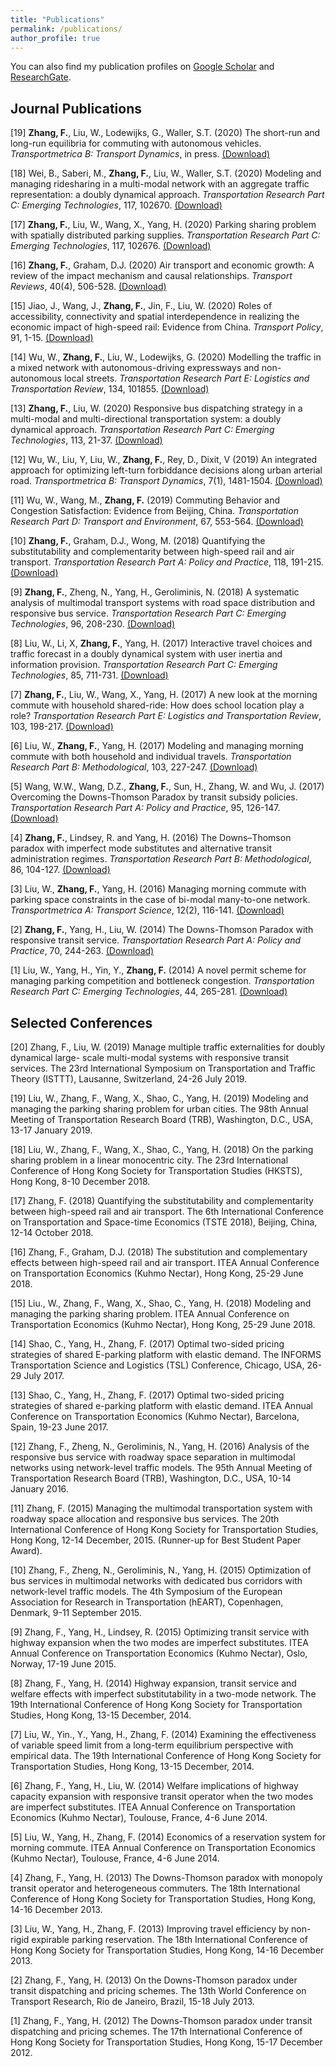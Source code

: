 ```yaml
---
title: "Publications"
permalink: /publications/
author_profile: true
---
```


<!-- {% if author.googlescholar %}
  You can also find my articles on <u><a href="{{author.googlescholar}}">my Google Scholar profile</a>.</u>
{% endif %}

{% include base_path %}

{% for post in site.publications reversed %}
  {% include archive-single.html %}
{% endfor %} -->

You can also find my publication profiles on [Google Scholar](https://scholar.google.co.uk/citations?user=pqcRnPcAAAAJ&hl) and [ResearchGate](https://www.researchgate.net/profile/Fangni_Zhang).

Journal Publications
----------
[19] **Zhang, F.**, Liu, W., Lodewijks, G., Waller, S.T. (2020) The short-run and long-run equilibria for commuting with autonomous vehicles. *Transportmetrica B: Transport Dynamics*, in press. [(Download)](https://doi.org/10.1080/21680566.2020.1779146)

[18] Wei, B., Saberi, M., **Zhang, F.**, Liu, W., Waller, S.T. (2020) Modeling and managing ridesharing in a multi-modal network with an aggregate traffic representation: a doubly dynamical approach. *Transportation Research Part C: Emerging Technologies*, 117, 102670. [(Download)](https://doi.org/10.1016/j.trc.2020.102670)

[17] **Zhang, F.**, Liu, W., Wang, X., Yang, H. (2020) Parking sharing problem with spatially distributed parking supplies. *Transportation Research Part C: Emerging Technologies*, 117, 102676. [(Download)](https://doi.org/10.1016/j.trc.2020.102676)

[16] **Zhang, F.**, Graham, D.J. (2020) Air transport and economic growth: A review of the impact mechanism and causal relationships. *Transport Reviews*, 40(4), 506-528. [(Download)](https://doi.org/10.1080/01441647.2020.1738587)

[15] Jiao, J., Wang, J., **Zhang, F.**, Jin, F., Liu, W. (2020) Roles of accessibility, connectivity and spatial interdependence in realizing the economic impact of high-speed rail: Evidence from China. *Transport Policy*, 91, 1-15. [(Download)](https://doi.org/10.1016/j.tranpol.2020.03.001)

[14] Wu, W., **Zhang, F.**, Liu, W., Lodewijks, G. (2020) Modelling the traffic in a mixed network with autonomous-driving expressways and non-autonomous local streets. *Transportation Research Part E: Logistics and Transportation Review*, 134, 101855. [(Download)](https://doi.org/10.1016/j.tre.2020.101855)

[13] **Zhang, F.**, Liu, W. (2020) Responsive bus dispatching strategy in a multi-modal and multi-directional transportation system: a doubly dynamical approach. *Transportation Research Part C: Emerging Technologies*, 113, 21-37. [(Download)](https://doi.org/10.1016/j.trc.2019.04.005)

[12] Wu, W., Liu, Y, Liu, W., **Zhang, F.**, Rey, D., Dixit, V (2019) An integrated approach for optimizing left-turn forbiddance decisions along urban arterial road. *Transportmetrica B: Transport Dynamics*, 7(1), 1481-1504. [(Download)](https://doi.org/10.1080/21680566.2019.1631901)

[11] Wu, W., Wang, M., **Zhang, F.** (2019) Commuting Behavior and Congestion Satisfaction: Evidence from Beijing, China. *Transportation Research Part D: Transport and Environment*, 67, 553-564. [(Download)](https://doi.org/10.1016/j.trd.2018.12.023)

[10] **Zhang, F.**, Graham, D.J., Wong, M. (2018) Quantifying the substitutability and complementarity between high-speed rail and air transport. *Transportation Research Part A: Policy and Practice*, 118, 191-215. [(Download)](https://doi.org/10.1016/j.tra.2018.08.004)

[9] **Zhang, F.**, Zheng, N., Yang, H., Geroliminis, N. (2018) A systematic analysis of multimodal transport systems with road space distribution and responsive bus service. *Transportation Research Part C: Emerging Technologies*, 96, 208-230. [(Download)](https://doi.org/10.1016/j.trc.2018.09.009)

[8] Liu, W., Li, X, **Zhang, F.**, Yang, H. (2017) Interactive travel choices and traffic forecast in a doubly dynamical system with user inertia and information provision. *Transportation Research Part C: Emerging Technologies*, 85, 711-731. [(Download)](https://doi.org/10.1016/j.trc.2017.10.021)

[7] **Zhang, F.**, Liu, W., Wang, X., Yang, H. (2017) A new look at the morning commute with household shared-ride: How does school location play a role? *Transportation Research Part E: Logistics and Transportation Review*, 103, 198-217. [(Download)](https://doi.org/10.1016/j.tre.2017.05.004)

[6] Liu, W., **Zhang, F.**, Yang, H. (2017) Modeling and managing morning commute with both household and individual travels. *Transportation Research Part B: Methodological*, 103, 227-247. [(Download)](https://doi.org/10.1016/j.trb.2016.12.002)

[5] Wang, W.W., Wang, D.Z., **Zhang, F.**, Sun, H., Zhang, W. and Wu, J. (2017) Overcoming the Downs-Thomson Paradox by transit subsidy policies. *Transportation Research Part A: Policy and Practice*, 95, 126-147. [(Download)](https://doi.org/10.1016/j.tra.2016.11.003)

[4] **Zhang, F.**, Lindsey, R. and Yang, H. (2016) The Downs–Thomson paradox with imperfect mode substitutes and alternative transit administration regimes. *Transportation Research Part B: Methodological*, 86, 104-127. [(Download)](https://doi.org/10.1016/j.trb.2016.01.013)

[3] Liu, W., **Zhang, F.**, Yang, H.  (2016) Managing morning commute with parking space constraints in the case of bi-modal many-to-one network. *Transportmetrica A: Transport Science*, 12(2), 116-141. [(Download)](https://doi.org/10.1080/23249935.2015.1111955)

[2] **Zhang, F.**, Yang, H., Liu, W. (2014) The Downs-Thomson Paradox with responsive transit service. *Transportation Research Part A: Policy and Practice*, 70, 244-263. [(Download)](https://doi.org/10.1016/j.tra.2014.10.022)

[1] Liu, W., Yang, H., Yin, Y., **Zhang, F.** (2014) A novel permit scheme for managing parking competition and bottleneck congestion. *Transportation Research Part C: Emerging Technologies*, 44, 265-281. [(Download)](https://doi.org/10.1016/j.trc.2014.04.005)


Selected Conferences
-------

[20] Zhang, F., Liu, W. (2019) Manage multiple traffic externalities for doubly dynamical large- scale multi-modal systems with responsive transit services. The 23rd International Symposium on Transportation and Traffic Theory (ISTTT), Lausanne, Switzerland, 24-26 July 2019.

[19] Liu, W., Zhang, F., Wang, X., Shao, C., Yang, H. (2019) Modeling and managing the parking sharing problem for urban cities. The 98th Annual Meeting of Transportation Research Board (TRB), Washington, D.C., USA, 13-17 January 2019.

[18] Liu, W., Zhang, F., Wang, X., Shao, C., Yang, H. (2018) On the parking sharing problem in a linear monocentric city. The 23rd International Conference of Hong Kong Society for Transportation Studies (HKSTS), Hong Kong, 8-10 December 2018.

[17] Zhang, F. (2018) Quantifying the substitutability and complementarity between high-speed rail and air transport. The 6th International Conference on Transportation and Space-time Economics (TSTE 2018), Beijing, China, 12-14 October 2018.

[16] Zhang, F., Graham, D.J. (2018) The substitution and complementary effects between high-speed rail and air transport. ITEA Annual Conference on Transportation Economics (Kuhmo Nectar), Hong Kong, 25-29 June 2018.

[15] Liu., W., Zhang, F., Wang, X., Shao, C., Yang, H. (2018) Modeling and managing the parking sharing problem. ITEA Annual Conference on Transportation Economics (Kuhmo Nectar), Hong Kong, 25-29 June 2018.

[14] Shao, C., Yang, H., Zhang, F. (2017) Optimal two-sided pricing strategies of shared E-parking platform with elastic demand. The INFORMS Transportation Science and Logistics (TSL) Conference, Chicago, USA, 26-29 July 2017.

[13] Shao, C., Yang, H., Zhang, F. (2017) Optimal two-sided pricing strategies of shared e-parking platform with elastic demand. ITEA Annual Conference on Transportation Economics (Kuhmo Nectar), Barcelona, Spain, 19-23 June 2017.

[12] Zhang, F., Zheng, N., Geroliminis, N., Yang, H. (2016) Analysis of the responsive bus service with roadway space separation in multimodal networks using network-level traffic models. The 95th Annual Meeting of Transportation Research Board (TRB), Washington, D.C., USA, 10-14 January 2016.

[11] Zhang, F. (2015) Managing the multimodal transportation system with roadway space allocation and responsive bus services. The 20th International Conference of Hong Kong Society for Transportation Studies, Hong Kong, 12-14 December, 2015. (Runner-up for Best Student Paper Award).

[10] Zhang, F., Zheng, N., Geroliminis, N., Yang, H. (2015) Optimization of bus services in multimodal networks with dedicated bus corridors with network-level traffic models. The 4th Symposium of the European Association for Research in Transportation (hEART), Copenhagen, Denmark, 9-11 September 2015.

[9] Zhang, F., Yang, H., Lindsey, R. (2015) Optimizing transit service with highway expansion when the two modes are imperfect substitutes. ITEA Annual Conference on Transportation Economics (Kuhmo Nectar), Oslo, Norway, 17-19 June 2015.

[8] Zhang, F., Yang, H. (2014) Highway expansion, transit service and welfare effects with imperfect substitutability in a two-mode network. The 19th International Conference of Hong Kong Society for Transportation Studies, Hong Kong, 13-15 December, 2014.

[7] Liu, W., Yin., Y., Yang, H., Zhang, F. (2014) Examining the effectiveness of variable speed limit from a long-term equilibrium perspective with empirical data. The 19th International Conference of Hong Kong Society for Transportation Studies, Hong Kong, 13-15 December, 2014.

[6] Zhang, F., Yang, H., Liu, W. (2014) Welfare implications of highway capacity expansion with responsive transit operator when the two modes are imperfect substitutes. ITEA Annual Conference on Transportation Economics (Kuhmo Nectar), Toulouse, France, 4-6 June 2014.

[5] Liu, W., Yang, H., Zhang, F. (2014) Economics of a reservation system for morning commute. ITEA Annual Conference on Transportation Economics (Kuhmo Nectar), Toulouse, France, 4-6 June 2014.

[4] Zhang, F., Yang, H. (2013) The Downs-Thomson paradox with monopoly transit operator and heterogeneous commuters. The 18th International Conference of Hong Kong Society for Transportation Studies, Hong Kong, 14-16 December 2013.

[3] Liu, W., Yang, H., Zhang, F. (2013) Improving travel efficiency by non-rigid expirable parking reservation. The 18th International Conference of Hong Kong Society for Transportation Studies, Hong Kong, 14-16 December 2013.

[2] Zhang, F., Yang, H. (2013) On the Downs-Thomson paradox under transit dispatching and pricing schemes. The 13th World Conference on Transport Research, Rio de Janeiro, Brazil, 15-18 July 2013.

[1] Zhang, F., Yang, H. (2012) The Downs-Thomson paradox under transit dispatching and pricing schemes. The 17th International Conference of Hong Kong Society for Transportation Studies, Hong Kong, 15-17 December 2012.
